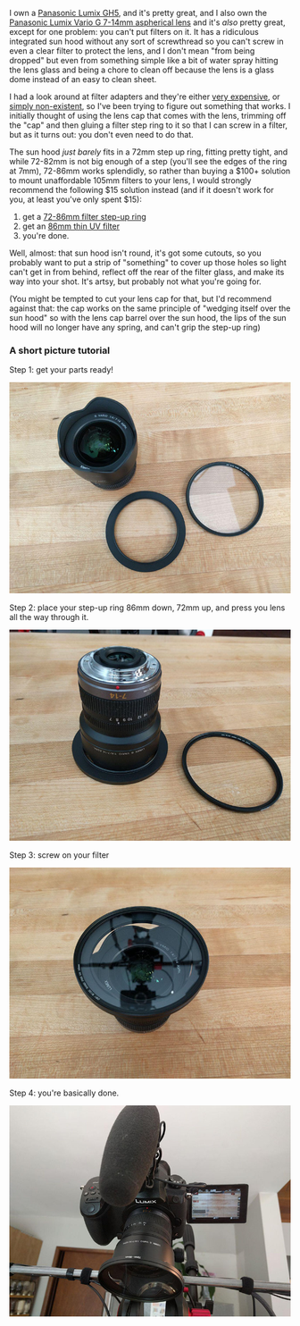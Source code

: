 I own a [Panasonic Lumix GH5](https://www.dpreview.com/reviews/panasonic-lumix-dc-gh5), and it's pretty great, and I also own the [Panasonic Lumix Vario G 7-14mm aspherical lens](https://www.dpreview.com/reviews/panasonic-7-14-4-o20) and it's _also_ pretty great, except for one problem: you can't put filters on it. It has a ridiculous integrated sun hood without any sort of screwthread so you can't screw in even a clear filter to protect the lens, and I don't mean "from being dropped" but even from something simple like a bit of water spray hitting the lens glass and being a chore to clean off because the lens is a glass dome instead of an easy to clean sheet.

I had a look around at filter adapters and they're either [very expensive](https://www.amazon.com/Wonderpana-System-Olympus-7-14mm-Thirds/dp/B00AUK8XNG), or [simply non-existent](https://www.newsshooter.com/2014/05/05/dfocus-filter-adapter-for-panasonic-lumix-7-14-f4-0-designed-for-blackmagic-pocket-cinema-camera-users/), so I've been trying to figure out something that works. I initially thought of using the lens cap that comes with the lens, trimming off the "cap" and then gluing a filter step ring to it so that I can screw in a filter, but as it turns out: you don't even need to do that.

The sun hood _just barely_ fits in a 72mm step up ring, fitting pretty tight, and while 72-82mm is not big enough of a step (you'll see the edges of the ring at 7mm), 72-86mm works splendidly, so rather than buying a $100+ solution to mount unaffordable 105mm filters to your lens,  I would strongly recommend the following $15 solution instead (and if it doesn't work for you, at least you've only spent $15):

1. get a [72-86mm filter step-up ring](https://www.amazon.com/gp/product/B009T1C1IU)
2. get an [86mm thin UV filter](https://www.amazon.ca/gp/product/B07HJ98MCG)
3. you're done.

Well, almost: that sun hood isn't round, it's got some cutouts, so you probably want to put a strip of "something" to cover up those holes so light can't get in from behind, reflect off the rear of the filter glass, and make its way into your shot. It's artsy, but probably not what you're going for.

(You might be tempted to cut your lens cap for that, but I'd recommend against that: the cap works on the same principle of "wedging itself over the sun hood" so with the lens cap barrel over the sun hood, the lips of the sun hood will no longer have any spring, and can't grip the step-up ring)

### A short picture tutorial

Step 1: get your parts ready!

<img src="/gh-weblog-2/images/7-14mm filter/parts.jpg">

Step 2: place your step-up ring 86mm down, 72mm up, and press you lens all the way through it.

<img src="/gh-weblog-2/images/7-14mm filter/base.jpg">

Step 3: screw on your filter

<img src="/gh-weblog-2/images/7-14mm filter/filter.jpg">

Step 4: you're basically done.

<img src="/gh-weblog-2/images/7-14mm filter/done.jpg">
